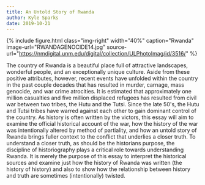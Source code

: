 ```yaml
---
title: An Untold Story of Rwanda
author: Kyle Sparks
date: 2019-10-21
---
```


{% include figure.html
  class="img-right"
  width="40%"
  caption="Rwanda"
  image-url="RWANDAGENOCIDE14.jpg"
  source-url="https://nmdigital.unm.edu/digital/collection/ULPhotoImag/id/3516/"
%}

The country of Rwanda is a beautiful place full of attractive landscapes, wonderful people, and an exceptionally unique culture. Aside from these positive attributes, however, recent events have unfolded within the country in the past couple decades that has resulted in murder, carnage, mass genocide, and war crime atrocities. It is estimated that approximately one million casualties and five million displaced refugees has resulted from civil war between two tribes, the Hutu and the Tutsi. Since the late 50's, the Hutu and Tutsi tribes have warred against each other to gain dominant control of the country. As history is often written by the victors, this essay will aim to examine the official historical account of the war, how the history of the war was intentionally altered by method of partiality, and how an untold story of Rwanda brings fuller context to the conflict that underlies a closer truth. To understand a closer truth, as should be the historians purpose, the discipline of historiography plays a critical role towards understanding Rwanda. It is merely the purpose of this essay to interpret the historical sources and examine just how the history of Rwanda was written (the history of history) and also to show how the relationship between history and truth are sometimes (intentionally) twisted. 

